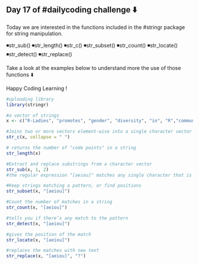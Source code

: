 ## Day 17 of #dailycoding challenge ⬇️

Today we are interested in the functions included in the #stringr package for string manipulation.

◾str_sub() 
◾str_length() 
◾str_c() 
◾str_subset() 
◾str_count() 
◾str_locate() 
◾str_detect()
◾str_replace()

Take a look at the examples below to understand more the use of those functions ⬇️

Happy Coding Learning !

``` r
#uploading library
library(stringr) 

#a vector of strings
x <- c("R-Ladies", "promotes", "gender", "diversity", "in", "R","community") 

#Joins two or more vectors element-wise into a single character vector
str_c(x, collapse = " ") 

# returns the number of "code points" in a string
str_length(x) 

#Extract and replace substrings from a character vector
str_sub(x, 1, 2) 
#the regular expression "[aeiou]" matches any single character that is a vowel

#Keep strings matching a pattern, or find positions
str_subset(x, "[aeiou]") 

#Count the number of matches in a string
str_count(x, "[aeiou]") 

#tells you if there’s any match to the pattern
str_detect(x, "[aeiou]") 

#gives the position of the match
str_locate(x, "[aeiou]") 

#replaces the matches with new text
str_replace(x, "[aeiou]", "?") 
```
